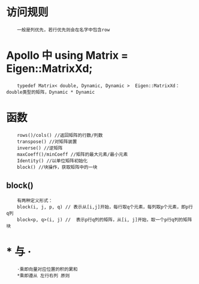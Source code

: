 # 访问规则
        一般是列优先，若行优先则会在名字中包含row

# Apollo 中 using Matrix = Eigen::MatrixXd;
        typedef Matrix< double, Dynamic, Dynamic > 	Eigen::MatrixXd：double类型的矩阵，Dynamic * Dynamic

# 函数
        rows()/cols() //返回矩阵的行数/列数
        transpose() //对矩阵装置
        inverse() //逆矩阵
        maxCoeff()/minCoeff //矩阵的最大元素/最小元素
        Identity() //以单位矩阵初始化
        block() //块操作，获取矩阵中的一块

## block()
        有两种定义形式：
        block(i, j, p, q) // 表示从[i,j]开始，每行取q个元素，每列取p个元素，即p行q列
        block<p, q>(i, j) //  表示p行q列的矩阵，从[i, j]开始，取一个p行q列的矩阵块  
        

# * 与 ·
        ·乘即向量对应位置的积的累和
        *乘即遵从 左行右列 原则
